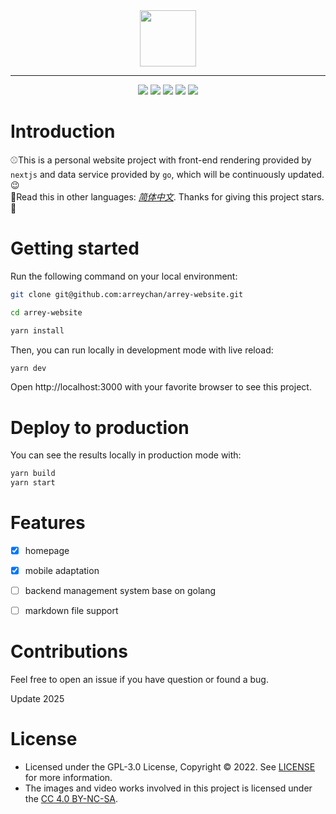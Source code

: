 <div align="center">
 <img  src="./public/logo.png" height="90" />
 <hr/>
  <img src="https://img.shields.io/badge/node-16.16.0-%23228b22?style=flat-square&logo=node.js" />
  <img src="https://img.shields.io/github/package-json/dependency-version/arreychan/arrey-website/next?color=f0ffff&logo=next.js&style=flat-square" />
  <img src="https://img.shields.io/github/package-json/dependency-version/arreychan/arrey-website/react?color=%231bbbe9&logo=react&style=flat-square" />
  <img src="https://img.shields.io/badge/UI-react--spectrum-%23FF0000?logo=Adobe&style=flat-square" />
  <img src="https://img.shields.io/github/license/arreychan/arrey-website?color=6770e5&style=flat-square" />
</div>

# Introduction

:baseball:This is a personal website project with front-end rendering provided by `nextjs` and data service provided by `go`, which will be continuously updated.:wink: <br />
:book:Read this in other languages: [_简体中文_](docs/README.zh-CN.md). Thanks for giving this project stars.:star2:


# Getting started

Run the following command on your local environment:

```bash
git clone git@github.com:arreychan/arrey-website.git

cd arrey-website

yarn install    
```

Then, you can run locally in development mode with live reload:

```bash
yarn dev
```

Open http://localhost:3000 with your favorite browser to see this project.

# Deploy to production

You can see the results locally in production mode with:

```bash 
yarn build 
yarn start
```

# Features

- [x] homepage 

- [x] mobile adaptation 

- [ ] backend management system base on golang

- [ ] markdown file support 

  


# Contributions

Feel free to open an issue if you have question or found a bug.

Update 2025

# License

- Licensed under the GPL-3.0 License, Copyright © 2022. See [LICENSE](./License) for more information.
- The images and video works involved in this project is licensed under the [CC 4.0 BY-NC-SA](http://creativecommons.org/licenses/by-nc-sa/4.0/).

